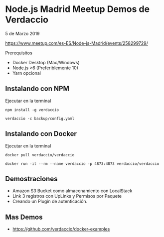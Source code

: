 # Node.js Madrid Meetup Demos de Verdaccio

5 de Marzo 2019

https://www.meetup.com/es-ES/Node-js-Madrid/events/258299729/


Prerequisitos
* Docker Desktop (Mac/Windows)
* Node.js >6 (Preferiblemente 10)
* Yarn opcional


## Instalando con NPM
Ejecutar en la terminal

```
npm install -g verdaccio

verdaccio -c backup/config.yaml
```

## Instalando con Docker
Ejecutar en la terminal

```
docker pull verdaccio/verdaccio

docker run -it --rm --name verdaccio -p 4873:4873 verdaccio/verdaccio
```

## Demostraciones

- Amazon S3 Bucket como almacenamiento con LocalStack
- Link 3 registros con UpLinks y Permisos por Paquete
- Creando un Plugin de autenticación.


## Mas Demos

- https://github.com/verdaccio/docker-examples